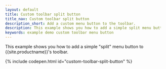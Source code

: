 ```yaml
---
layout: default
title: Custom toolbar split button
title_nav: Custom toolbar split button
description_short: Add a custom menu button to the toolbar.
description: This example shows you how to add a simple split menu button to TinyMCE's toolbar.
keywords: example demo custom toolbar menu button
---
```


This example shows you how to add a simple "split" menu button to {{site.productname}}'s toolbar.

{% include codepen.html id="custom-toolbar-split-button" %}
